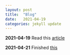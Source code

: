 ```yaml
---
layout: post
title:  "Blog"
date:   2021-04-19
categories: jekyll update
---
```


**2021-04-19** Read this [article](https://www.mdpi.com/2079-9292/9/12/2163/htm)

**2021-04-21** Finished [this](https://www.youtube.com/playlist?list=PLy9nLDKxDN683GqAiJ4IVLquYBod_2oA6)
